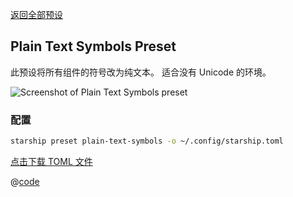 [返回全部预设](./README.md#plain-text-symbols)

## Plain Text Symbols Preset

此预设将所有组件的符号改为纯文本。 适合没有 Unicode 的环境。

![Screenshot of Plain Text Symbols preset](/presets/img/plain-text-symbols.png)

### 配置

```sh
starship preset plain-text-symbols -o ~/.config/starship.toml
```

[点击下载 TOML 文件](/presets/toml/plain-text-symbols.toml)

@[code](../../.vuepress/public/presets/toml/plain-text-symbols.toml)
